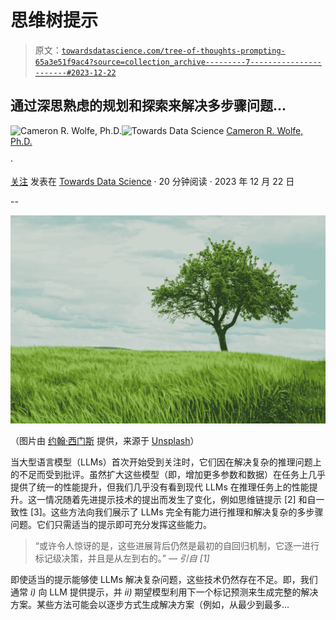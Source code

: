 # 思维树提示

> 原文：[`towardsdatascience.com/tree-of-thoughts-prompting-65a3e51f9ac4?source=collection_archive---------7-----------------------#2023-12-22`](https://towardsdatascience.com/tree-of-thoughts-prompting-65a3e51f9ac4?source=collection_archive---------7-----------------------#2023-12-22)

## 通过深思熟虑的规划和探索来解决多步骤问题…

[](https://wolfecameron.medium.com/?source=post_page-----65a3e51f9ac4--------------------------------)![Cameron R. Wolfe, Ph.D.](https://wolfecameron.medium.com/?source=post_page-----65a3e51f9ac4--------------------------------)[](https://towardsdatascience.com/?source=post_page-----65a3e51f9ac4--------------------------------)![Towards Data Science](https://towardsdatascience.com/?source=post_page-----65a3e51f9ac4--------------------------------) [Cameron R. Wolfe, Ph.D.](https://wolfecameron.medium.com/?source=post_page-----65a3e51f9ac4--------------------------------)

·

[关注](https://medium.com/m/signin?actionUrl=https%3A%2F%2Fmedium.com%2F_%2Fsubscribe%2Fuser%2F28aa6026c553&operation=register&redirect=https%3A%2F%2Ftowardsdatascience.com%2Ftree-of-thoughts-prompting-65a3e51f9ac4&user=Cameron+R.+Wolfe%2C+Ph.D.&userId=28aa6026c553&source=post_page-28aa6026c553----65a3e51f9ac4---------------------post_header-----------) 发表在 [Towards Data Science](https://towardsdatascience.com/?source=post_page-----65a3e51f9ac4--------------------------------) · 20 分钟阅读 · 2023 年 12 月 22 日 [](https://medium.com/m/signin?actionUrl=https%3A%2F%2Fmedium.com%2F_%2Fvote%2Ftowards-data-science%2F65a3e51f9ac4&operation=register&redirect=https%3A%2F%2Ftowardsdatascience.com%2Ftree-of-thoughts-prompting-65a3e51f9ac4&user=Cameron+R.+Wolfe%2C+Ph.D.&userId=28aa6026c553&source=-----65a3e51f9ac4---------------------clap_footer-----------)

--

[](https://medium.com/m/signin?actionUrl=https%3A%2F%2Fmedium.com%2F_%2Fbookmark%2Fp%2F65a3e51f9ac4&operation=register&redirect=https%3A%2F%2Ftowardsdatascience.com%2Ftree-of-thoughts-prompting-65a3e51f9ac4&source=-----65a3e51f9ac4---------------------bookmark_footer-----------)![](img/3a1d8bce28681223f010bacd921267e1.png)

（图片由 [约翰·西门斯](https://unsplash.com/@emben?utm_content=creditCopyText&utm_medium=referral&utm_source=unsplash) 提供，来源于 [Unsplash](https://unsplash.com/photos/green-tree-on-grassland-during-daytime-EPy0gBJzzZU?utm_content=creditCopyText&utm_medium=referral&utm_source=unsplash)）

当大型语言模型（LLMs）首次开始受到关注时，它们因在解决复杂的推理问题上的不足而受到批评。虽然扩大这些模型（即，增加更多参数和数据）在任务上几乎提供了统一的性能提升，但我们几乎没有看到现代 LLMs 在推理任务上的性能提升。这一情况随着先进提示技术的提出而发生了变化，例如思维链提示 [2] 和自一致性 [3]。这些方法向我们展示了 LLMs 完全有能力进行推理和解决复杂的多步骤问题。它们只需适当的提示即可充分发挥这些能力。

> “或许令人惊讶的是，这些进展背后仍然是最初的自回归机制，它逐一进行标记级决策，并且是从左到右的。” *— 引自 [1]*

即使适当的提示能够使 LLMs 解决复杂问题，这些技术仍然存在不足。即，我们通常 *i)* 向 LLM 提供提示，并 *ii)* 期望模型利用下一个标记预测来生成完整的解决方案。某些方法可能会以逐步方式生成解决方案（例如，从最少到最多...
